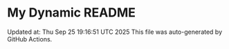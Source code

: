 # My Dynamic README
Updated at: Thu Sep 25 19:16:51 UTC 2025
This file was auto-generated by GitHub Actions.
